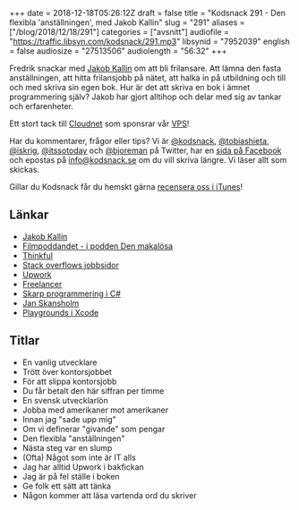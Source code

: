 +++
date = 2018-12-18T05:26:12Z
draft = false
title = "Kodsnack 291 - Den flexibla 'anställningen', med Jakob Kallin"
slug = "291"
aliases = ["/blog/2018/12/18/291"]
categories = ["avsnitt"]
audiofile = "https://traffic.libsyn.com/kodsnack/291.mp3"
libsynid = "7952039"
english = false
audiosize = "27513506"
audiolength = "56:32"
+++

Fredrik snackar med [Jakob Kallin](https://jakobkallin.com/) om att bli frilansare. Att lämna den fasta anställningen, att hitta frilansjobb på nätet, att halka in på utbildning och till och med skriva sin egen bok. Hur är det att skriva en bok i ämnet programmering själv? Jakob har gjort alltihop och delar med sig av tankar och erfarenheter.

Ett stort tack till [Cloudnet](http://www.cloudnet.se) som sponsrar vår [VPS](http://en.wikipedia.org/wiki/Virtual_private_server)!

Har du kommentarer, frågor eller tips? Vi är [@kodsnack](https://www.twitter.com/kodsnack), [@tobiashieta](https://www.twitter.com/tobiashieta), [@iskrig](https://www.twitter.com/iskrig), [@itssotoday](https://twitter.com/itssotoday) och [@bjoreman](https://www.twitter.com/bjoreman) på Twitter, har en [sida på Facebook](https://www.facebook.com/kodsnack) och epostas på [info@kodsnack.se](mailto:info@kodsnack.se) om du vill skriva längre. Vi läser allt som skickas.

Gillar du Kodsnack får du hemskt gärna [recensera oss i iTunes](http://itunes.apple.com/se/podcast/kodsnack/id561631498?l=en)!

## Länkar ##
* [Jakob Kallin](https://jakobkallin.com/)
* [Filmpoddandet - i podden Den makalösa](https://www.denmakalosa.se/)
* [Thinkful](https://www.thinkful.com/)
* [Stack overflows jobbsidor](https://stackoverflow.com/jobs)
* [Upwork](https://www.upwork.com/)
* [Freelancer](https://www.freelancer.com/)
* [Skarp programmering i C#](http://skansholm.com/skarp/)
* [Jan Skansholm](http://skansholm.com/)
* [Playgrounds i Xcode](https://developer.apple.com/swift/blog/?id=35)

## Titlar ##
* En vanlig utvecklare
* Trött över kontorsjobbet
* För att slippa kontorsjobb
* Du får betalt den här siffran per timme
* En svensk utvecklarlön
* Jobba med amerikaner mot amerikaner
* Innan jag "sade upp mig"
* Om vi definerar "givande" som pengar
* Den flexibla "anställningen"
* Nästa steg var en slump
* (Ofta) Något som inte är IT alls
* Jag har alltid Upwork i bakfickan
* Jag är på fel ställe i boken
* Ge folk ett sätt att tänka
* Någon kommer att läsa vartenda ord du skriver